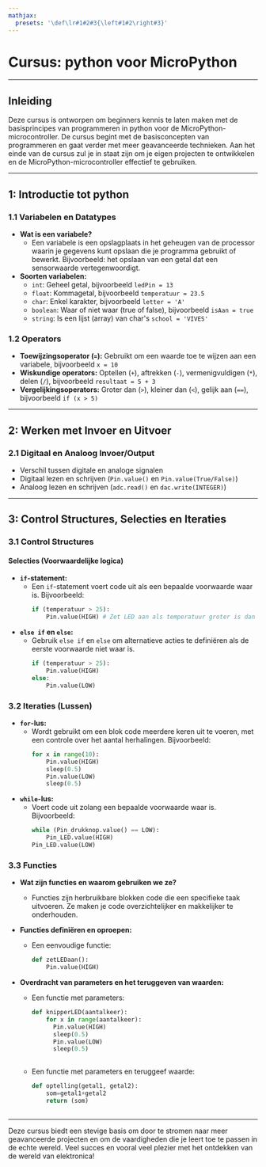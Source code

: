 ```yaml
---
mathjax:
  presets: '\def\lr#1#2#3{\left#1#2\right#3}'
---
```




# Cursus: python voor MicroPython

---

## Inleiding

Deze cursus is ontworpen om beginners kennis te laten maken met de basisprincipes van programmeren in python voor de MicroPython-microcontroller. De cursus begint met de basisconcepten van programmeren en gaat verder met meer geavanceerde technieken. Aan het einde van de cursus zul je in staat zijn om je eigen projecten te ontwikkelen en de MicroPython-microcontroller effectief te gebruiken.

---

## 1: Introductie tot python


### 1.1 Variabelen en Datatypes
- **Wat is een variabele?**
  - Een variabele is een opslagplaats in het geheugen van de processor waarin je gegevens kunt opslaan die je programma gebruikt of bewerkt. Bijvoorbeeld: het opslaan van een getal dat een sensorwaarde vertegenwoordigt.
- **Soorten variabelen:**
  - `int`: Geheel getal, bijvoorbeeld `ledPin = 13`
  - `float`: Kommagetal, bijvoorbeeld `temperatuur = 23.5`
  - `char`: Enkel karakter, bijvoorbeeld `letter = 'A'`
  - `boolean`: Waar of niet waar (true of false), bijvoorbeeld `isAan = true`
  - `string`: Is een lijst (array) van char's `school = 'VIVES'`

### 1.2 Operators
- **Toewijzingsoperator (`=`):** Gebruikt om een waarde toe te wijzen aan een variabele, bijvoorbeeld `x = 10`
- **Wiskundige operators:** Optellen (`+`), aftrekken (`-`), vermenigvuldigen (`*`), delen (`/`), bijvoorbeeld `resultaat = 5 + 3`
- **Vergelijkingsoperators:** Groter dan (`>`), kleiner dan (`<`), gelijk aan (`==`), bijvoorbeeld `if (x > 5)`

---

## 2: Werken met Invoer en Uitvoer

### 2.1 Digitaal en Analoog Invoer/Output
- Verschil tussen digitale en analoge signalen
- Digitaal lezen en schrijven (`Pin.value()` en `Pin.value(True/False)`)
- Analoog lezen en schrijven (`adc.read()` en `dac.write(INTEGER)`)


---

## 3: Control Structures, Selecties en Iteraties

### 3.1 Control Structures

#### Selecties (Voorwaardelijke logica)
- **`if`-statement:**
  - Een `if`-statement voert code uit als een bepaalde voorwaarde waar is. Bijvoorbeeld:
    ```python
    if (temperatuur > 25):
        Pin.value(HIGH) # Zet LED aan als temperatuur groter is dan 25 graden
    
    ```
- **`else if` en `else`:**
  - Gebruik `else if` en `else` om alternatieve acties te definiëren als de eerste voorwaarde niet waar is.
    ```python
    if (temperatuur > 25):
        Pin.value(HIGH)
    else:
        Pin.value(LOW)
    
    ```

### 3.2 Iteraties (Lussen)
- **`for`-lus:**
  - Wordt gebruikt om een blok code meerdere keren uit te voeren, met een controle over het aantal herhalingen. Bijvoorbeeld:
    ```python
    for x in range(10):
        Pin.value(HIGH)
        sleep(0.5)
        Pin.value(LOW)
        sleep(0.5)    
    ```
- **`while`-lus:**
  - Voert code uit zolang een bepaalde voorwaarde waar is. Bijvoorbeeld:
    ```python
    while (Pin_drukknop.value() == LOW):
        Pin_LED.value(HIGH)
    Pin_LED.value(LOW)
    ```

### 3.3 Functies
- **Wat zijn functies en waarom gebruiken we ze?**
  - Functies zijn herbruikbare blokken code die een specifieke taak uitvoeren. Ze maken je code overzichtelijker en makkelijker te onderhouden.
- **Functies definiëren en oproepen:**
  - Een eenvoudige functie:
    ```python
    def zetLEDaan():
        Pin.value(HIGH)
    
    ```

- **Overdracht van parameters en het teruggeven van waarden:**
  - Een functie met parameters:
    ```python
    def knipperLED(aantalkeer): 
        for x in range(aantalkeer):
          Pin.value(HIGH)
          sleep(0.5)
          Pin.value(LOW)
          sleep(0.5)    
        
    
    ```
  - Een functie met parameters en teruggeef waarde:
    ```python
    def optelling(getal1, getal2): 
        som=getal1+getal2
        return (som) 
        
    
    ```

---

Deze cursus biedt een stevige basis om door te stromen naar meer geavanceerde projecten en om de vaardigheden die je leert toe te passen in de echte wereld. Veel succes en vooral veel plezier met het ontdekken van de wereld van elektronica!
